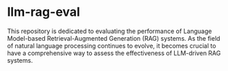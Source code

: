 # llm-rag-eval
This repository is dedicated to evaluating the performance of Language Model-based Retrieval-Augmented Generation (RAG) systems.  As the field of natural language processing continues to evolve, it becomes crucial to have a comprehensive way to assess the effectiveness of LLM-driven RAG systems. 
